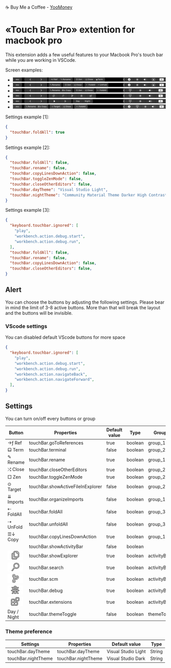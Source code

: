 ☕️ Buy Me a Coffee - [YooMoney]([https://](https://yoomoney.ru/to/4100117948480394))

# «Touch Bar Pro» extention for macbook pro

This extension adds a few useful features to your Macbook Pro's touch bar while you are working in VSCode.

Screen examples:
- ![Touchbar Example 1](images/touch_1.png)
- ![Touchbar Example 2](images/touch_2.png)
- ![Touchbar Example 3](images/touch_3.png)
- ![Touchbar Example 4](images/touch_4.png)
- ![Touchbar Example 5](images/touch_5.png)
- ![Touchbar Example my set](images/touch_6.png)

Settings example [1]:
```json
{
  "touchBar.foldAll": true
}
```

Settings example [2]:
```json
{
  "touchBar.foldAll": false,
  "touchBar.rename": false,
  "touchBar.copyLinesDownAction": false,
  "touchBar.toggleZenMode": false,
  "touchBar.closeOtherEditors": false,
  "touchBar.dayTheme": "Visual Studio Light",
  "touchBar.nightTheme": "Community Material Theme Darker High Contrast"
}
```

Settings example [3]:
```json
{
  "keyboard.touchbar.ignored": [
    "play",
    "workbench.action.debug.start",
    "workbench.action.debug.run",
  ],
  "touchBar.foldAll": false,
  "touchBar.rename": false,
  "touchBar.copyLinesDownAction": false,
  "touchBar.closeOtherEditors": false,
}
```

## Alert

You can choose the buttons by adjusting the following settings.
Please bear in mind the limit of 3-8 active buttons.
More than that will break the layout and the buttons will be invisible.

### VScode settings

You can disabled default VScode buttons for more space
```json
{
  "keyboard.touchbar.ignored": [
    "play",
    "workbench.action.debug.start",
    "workbench.action.debug.run",
    "workbench.action.navigateBack",
    "workbench.action.navigateForward",
  ],
}
```

## Settings

You can turn on/off every buttons or group

| Button                                  | Properties                        | Default value | Type    | Groupe      |
| --------------------------------------- | --------------------------------- | ------------- | ------- | ----------- |
| →ƒ Ref                                  | touchBar.goToReferences           | true          | boolean | group_1     |
| ⬓ Term                                  | touchBar.terminal                 | false         | boolean | group_2     |
| ✎ Rename                                | touchBar.rename                   | true          | boolean | group_1     |
| ⤭ Close                                 | touchBar.closeOtherEditors        | true          | boolean | group_2     |
| □ Zen                                   | touchBar.toggleZenMode            | true          | boolean | group_2     |
| ⊙ Target                                | touchBar.showActiveFileInExplorer | false         | boolean | group_2     |
| ⇊ Imports                               | touchBar.organizeImports          | false         | boolean | group_1     |
| ⇠ FoldAll                               | touchBar.foldAll                  | false         | boolean | group_3     |
| ⇢ UnFold                                | touchBar.unfoldAll                | false         | boolean | group_3     |
| ☰↓ Copy                                 | touchBar.copyLinesDownAction      | true          | boolean | group_1     |
|                                         | touchBar.showActivityBar          | false         | boolean |             |
| ![](images/files-activity-bar.png)      | touchBar.showExplorer             | true          | boolean | activityBar |
| ![](images/search-activity-bar.png)     | touchBar.search                   | true          | boolean | activityBar |
| ![](images/scm-activity-bar.png)        | touchBar.scm                      | true          | boolean | activityBar |
| ![](images/debug-activity-bar.png)      | touchBar.debug                    | true          | boolean | activityBar |
| ![](images/extensions-activity-bar.png) | touchBar.extensions               | true          | boolean | activityBar |
| Day / Night                             | touchBar.themeToggle              | false         | boolean | themeToggle |

### Theme preference

| Settings            | Properties          | Default value       | Type   |
| ------------------- | ------------------- | ------------------- | ------ |
| touchBar.dayTheme   | touchBar.dayTheme   | Visual Studio Light | String |
| touchBar.nightTheme | touchBar.nightTheme | Visual Studio Dark  | String |
